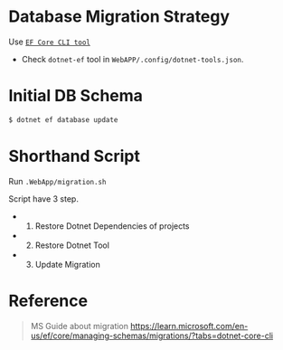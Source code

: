 # Database Migration Strategy

Use [`EF Core CLI tool`](https://learn.microsoft.com/en-us/ef/core/cli/dotnet)

- Check `dotnet-ef` tool in `WebAPP/.config/dotnet-tools.json`.

# Initial DB Schema

```bash
$ dotnet ef database update
```

# Shorthand Script

Run `.WebApp/migration.sh`

Script have 3 step.

- 1. Restore Dotnet Dependencies of projects
- 2. Restore Dotnet Tool
- 3. Update Migration

# Reference

> MS Guide about migration
> https://learn.microsoft.com/en-us/ef/core/managing-schemas/migrations/?tabs=dotnet-core-cli
